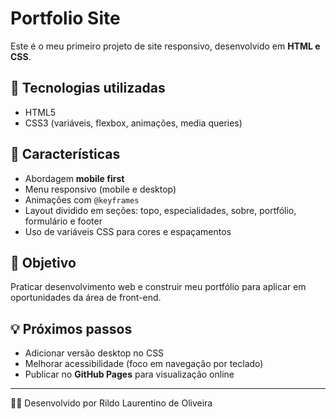 # Portfolio Site

Este é o meu primeiro projeto de site responsivo, desenvolvido em **HTML e CSS**.

## 🚀 Tecnologias utilizadas
- HTML5
- CSS3 (variáveis, flexbox, animações, media queries)

## 📱 Características
- Abordagem **mobile first**
- Menu responsivo (mobile e desktop)
- Animações com `@keyframes`
- Layout dividido em seções: topo, especialidades, sobre, portfólio, formulário e footer
- Uso de variáveis CSS para cores e espaçamentos

## 🎯 Objetivo
Praticar desenvolvimento web e construir meu portfólio para aplicar em oportunidades da área de front-end.

## 💡 Próximos passos
- Adicionar versão desktop no CSS
- Melhorar acessibilidade (foco em navegação por teclado)
- Publicar no **GitHub Pages** para visualização online

---

👨‍💻 Desenvolvido por Rildo Laurentino de Oliveira
